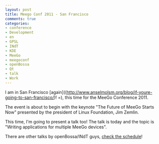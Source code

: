 ```yaml
---
layout: post
title: Meego Conf 2011 - San Francisco
comments: true
categories:
- conference
- Development
- en
- GPSL
- INdT
- KDE
- MeeGo
- meegoconf
- openBossa
- Qt
- talk
- Work
---
```

I am in San Francisco [again]((http://www.anselmolsm.org/blog/if-youre-going-to-san-francisco/)! =), this time for the MeeGo Conference 2011.

The event is about to begin with the keynote "The Future of MeeGo Starts Now" presented by the president of Linux Foundation, Jim Zemlin.

This time, I'm going to present a talk too! The talk is today and the topic is "Writing applications for multiple MeeGo devices".

There are other talks by openBossa/INdT guys, [check the schedule](http://sf2011.meego.com/program/session-schedule)!
